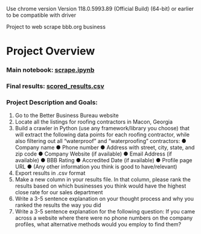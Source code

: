 Use chrome version Version 118.0.5993.89 (Official Build) (64-bit) or earlier to be compatible with driver

Project to web scrape bbb.org business

# Project Overview

### Main notebook: [scrape.ipynb](https://github.com/rschlek/bbb-webscrape/blob/main/scrape.ipynb)
### Final results: [scored_results.csv](https://github.com/rschlek/bbb-webscrape/blob/main/scored_result.csv)

### Project Description and Goals:

1. Go to the Better Business Bureau website
2. Locate all the listings for roofing contractors in Macon, Georgia
3. Build a crawler in Python (use any framework/library you choose) that will extract the following
data points for each roofing contractor, while also filtering out all “waterproof” and
“waterproofing” contractors:
● Company name
● Phone number
● Address with street, city, state, and zip code
● Company Website (if available)
● Email Address (if available)
● BBB Rating
● Accredited Date (if available)
● Profile page URL
● (Any other information you think is good to have/relevant)
4. Export results in .csv format
5. Make a new column in your results file. In that column, please rank the results based on which
businesses you think would have the highest close rate for our sales department
6. Write a 3-5 sentence explanation on your thought process and why you ranked the results the
way you did
7. Write a 3-5 sentence explanation for the following question: If you came across a website where
there were no phone numbers on the company profiles, what alternative methods would you
employ to find them?
